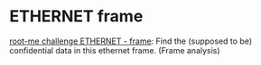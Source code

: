 # ETHERNET frame

[root-me challenge ETHERNET - frame](https://www.root-me.org/en/Challenges/Network/ETHERNET-frame): Find the (supposed to be) confidential data in this ethernet frame. (Frame analysis)
